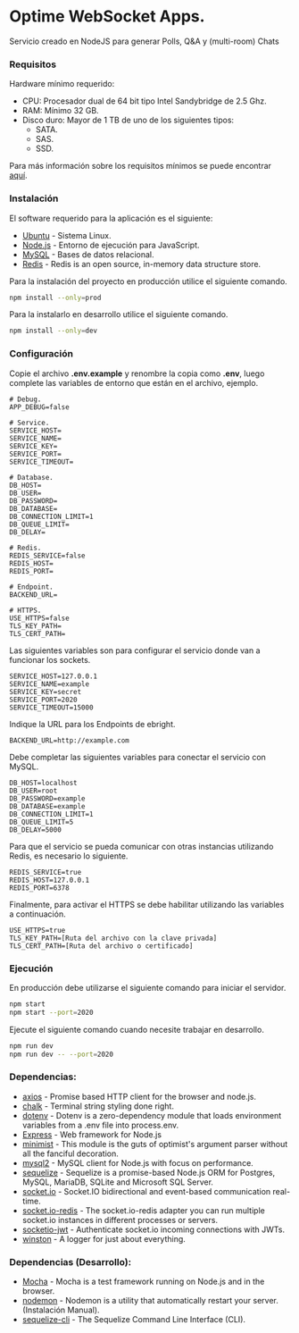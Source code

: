 
# Optime WebSocket Apps.

Servicio creado en NodeJS para generar Polls, Q&A y (multi-room) Chats

### Requisitos

Hardware mínimo requerido:

+ CPU: Procesador dual de 64 bit tipo Intel Sandybridge de 2.5 Ghz.
+ RAM: Mínimo 32 GB.
+ Disco duro: Mayor de 1 TB de uno de los siguientes tipos:
    + SATA.
    + SAS.
    + SSD.

Para más información sobre los requisitos mínimos se puede encontrar [aquí](https://www.juniper.net/documentation/en_US/nfv2.1/topics/reference/ccpe-servers-hardware-spec.html).

### Instalación

El software requerido para la aplicación es el siguiente:

+ [Ubuntu](https://ubuntu.com/download/server) - Sistema Linux.
+ [Node.js](https://nodejs.org/es/) - Entorno de ejecución para JavaScript.
+ [MySQL](https://www.mysql.com/) - Bases de datos relacional.
+ [Redis](https://redis.io/) - Redis is an open source, in-memory data structure store.

Para la instalación del proyecto en producción utilice el siguiente comando.

```bash
npm install --only=prod
```

Para la instalarlo en desarrollo utilice el siguiente comando.

```bash
npm install --only=dev
```

### Configuración

Copie el archivo **.env.example** y renombre la copia como **.env**, luego complete las variables de entorno que están en el archivo, ejemplo.

```dosini
# Debug.
APP_DEBUG=false

# Service.
SERVICE_HOST=
SERVICE_NAME=
SERVICE_KEY=
SERVICE_PORT=
SERVICE_TIMEOUT=

# Database.
DB_HOST=
DB_USER=
DB_PASSWORD=
DB_DATABASE=
DB_CONNECTION_LIMIT=1
DB_QUEUE_LIMIT=
DB_DELAY=

# Redis.
REDIS_SERVICE=false
REDIS_HOST=
REDIS_PORT=

# Endpoint.
BACKEND_URL=

# HTTPS.
USE_HTTPS=false
TLS_KEY_PATH=
TLS_CERT_PATH=
```

Las siguientes variables son para configurar el servicio donde van a funcionar los sockets.

```dosini
SERVICE_HOST=127.0.0.1
SERVICE_NAME=example
SERVICE_KEY=secret
SERVICE_PORT=2020
SERVICE_TIMEOUT=15000
```

Indique la URL para los Endpoints de ebright.

```dosini
BACKEND_URL=http://example.com
```

Debe completar las siguientes variables para conectar el servicio con MySQL.

```dosini
DB_HOST=localhost
DB_USER=root
DB_PASSWORD=example
DB_DATABASE=example
DB_CONNECTION_LIMIT=1
DB_QUEUE_LIMIT=5
DB_DELAY=5000
```

Para que el servicio se pueda comunicar con otras instancias utilizando Redis, es necesario lo siguiente.

```dosini
REDIS_SERVICE=true
REDIS_HOST=127.0.0.1
REDIS_PORT=6378
```

Finalmente, para activar el HTTPS se debe habilitar utilizando las variables a continuación.

```dosini
USE_HTTPS=true
TLS_KEY_PATH=[Ruta del archivo con la clave privada]
TLS_CERT_PATH=[Ruta del archivo o certificado]
```

### Ejecución

En producción debe utilizarse el siguiente comando para iniciar el servidor.

```bash
npm start
npm start --port=2020
```

Ejecute el siguiente comando cuando necesite trabajar en desarrollo.

```bash
npm run dev
npm run dev -- --port=2020
```

### Dependencias:

+ [axios](https://github.com/axios/axios) - Promise based HTTP client for the browser and node.js.
+ [chalk](https://github.com/chalk/chalk#readme) - Terminal string styling done right.
+ [dotenv](https://github.com/motdotla/dotenv#readme) - Dotenv is a zero-dependency module that loads environment variables from a .env file into process.env.
+ [Express](http://expressjs.com/) - Web framework for Node.js
+ [minimist](https://github.com/substack/minimist) - This module is the guts of optimist's argument parser without all the fanciful decoration.
+ [mysql2](https://github.com/sidorares/node-mysql2#readme) - MySQL client for Node.js with focus on performance.
+ [sequelize](https://sequelize.org/master/index.html) - Sequelize is a promise-based Node.js ORM for Postgres, MySQL, MariaDB, SQLite and Microsoft SQL Server.
+ [socket.io](https://socket.io/) - Socket.IO bidirectional and event-based communication real-time.
+ [socket.io-redis](https://github.com/socketio/socket.io-redis#readme) - The socket.io-redis adapter you can run multiple socket.io instances in different processes or servers.
+ [socketio-jwt](https://github.com/auth0-community/auth0-socketio-jwt#readme) - Authenticate socket.io incoming connections with JWTs.
+ [winston](https://github.com/winstonjs/winston#installation) - A logger for just about everything.

### Dependencias (Desarrollo):

+ [Mocha](https://mochajs.org/) - Mocha is a test framework running on Node.js and in the browser.
+ [nodemon](https://nodemon.io/) - Nodemon is a utility that automatically restart your server. (Instalación Manual).
+ [sequelize-cli](https://github.com/sequelize/cli#installation) - The Sequelize Command Line Interface (CLI).